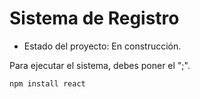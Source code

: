 <h1>Sistema de Registro</h1>

- Estado del proyecto: En construcción.

Para ejecutar el sistema, debes poner el ";".

```npm install react```
